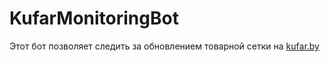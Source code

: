 # KufarMonitoringBot

Этот бот позволяет следить за обновлением товарной сетки на [kufar.by](https://kufar.by)
